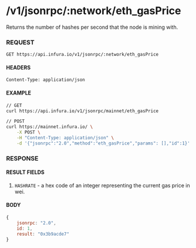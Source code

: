 # /v1/jsonrpc/:network/eth_gasPrice

Returns the number of hashes per second that the node is mining with.

### REQUEST

`GET https://api.infura.io/v1/jsonrpc/:network/eth_gasPrice`

#### HEADERS

`Content-Type: application/json`

#### EXAMPLE
```bash
// GET
curl https://api.infura.io/v1/jsonrpc/mainnet/eth_gasPrice

// POST
curl https://mainnet.infura.io/ \
    -X POST \
    -H "Content-Type: application/json" \
    -d '{"jsonrpc":"2.0","method":"eth_gasPrice","params": [],"id":1}'
```

### RESPONSE

#### RESULT FIELDS
1. `HASHRATE` - a hex code of an integer representing the current gas price in wei.

#### BODY

```js
{
    jsonrpc: "2.0",
    id: 1,
    result: "0x3b9acde7"
}
```
